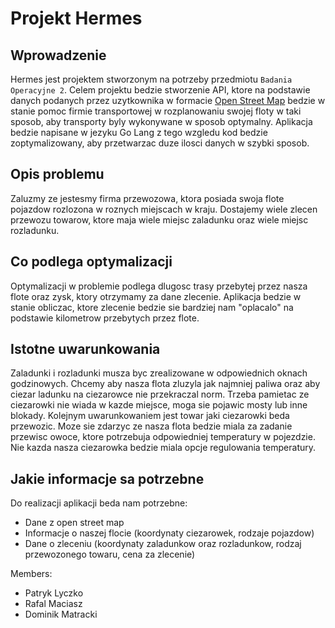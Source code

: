 
# Projekt Hermes

## Wprowadzenie

Hermes jest projektem stworzonym na potrzeby przedmiotu `Badania Operacyjne 2`. Celem projektu bedzie stworzenie API, ktore na podstawie danych podanych przez uzytkownika w formacie <a href="https://www.openstreetmap.org/">Open Street Map</a> bedzie w stanie pomoc firmie transportowej w rozplanowaniu swojej floty w taki sposob, aby transporty byly wykonywane w sposob optymalny. Aplikacja bedzie napisane w jezyku Go Lang z tego wzgledu kod bedzie zoptymalizowany, aby przetwarzac duze ilosci danych w szybki sposob.

## Opis problemu

Zaluzmy ze jestesmy firma przewozowa, ktora posiada swoja flote pojazdow rozlozona w roznych miejscach w kraju. Dostajemy wiele zlecen przewozu towarow, ktore maja wiele miejsc zaladunku oraz wiele miejsc rozladunku.

## Co podlega optymalizacji

Optymalizacji w problemie podlega dlugosc trasy przebytej przez nasza flote oraz zysk, ktory otrzymamy za dane zlecenie. Aplikacja bedzie w stanie obliczac, ktore zlecenie bedzie sie bardziej nam "oplacalo" na podstawie kilometrow przebytych przez flote.

## Istotne uwarunkowania

Zaladunki i rozladunki musza byc zrealizowane w odpowiednich oknach godzinowych. Chcemy aby nasza flota zluzyla jak najmniej paliwa oraz aby ciezar ladunku na ciezarowce nie przekraczal norm. Trzeba pamietac ze ciezarowki nie wiada w kazde miejsce, moga sie pojawic mosty lub inne blokady. Kolejnym uwarunkowaniem jest towar jaki ciezarowki beda przewozic. Moze sie zdarzyc ze nasza flota bedzie miala za zadanie przewisc owoce, ktore potrzebuja odpowiedniej temperatury w pojezdzie. Nie kazda nasza ciezarowka bedzie miala opcje regulowania temperatury.

## Jakie informacje sa potrzebne

Do realizacji aplikacji beda nam potrzebne:

- Dane z open street map
- Informacje o naszej flocie (koordynaty ciezarowek, rodzaje pojazdow)
- Dane o zleceniu (koordynaty zaladunkow oraz rozladunkow, rodzaj przewozonego towaru, cena za zlecenie)


Members:

- Patryk Lyczko
- Rafal Maciasz
- Dominik Matracki
